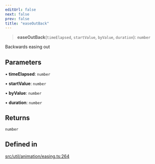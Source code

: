 ```yaml
---
editUrl: false
next: false
prev: false
title: "easeOutBack"
---
```


> **easeOutBack**(`timeElapsed`, `startValue`, `byValue`, `duration`): `number`

Backwards easing out

## Parameters

• **timeElapsed**: `number`

• **startValue**: `number`

• **byValue**: `number`

• **duration**: `number`

## Returns

`number`

## Defined in

[src/util/animation/easing.ts:264](https://github.com/fabricjs/fabric.js/blob/c093e29e73123dafcfa091ff4d5e04e690bb796e/src/util/animation/easing.ts#L264)

